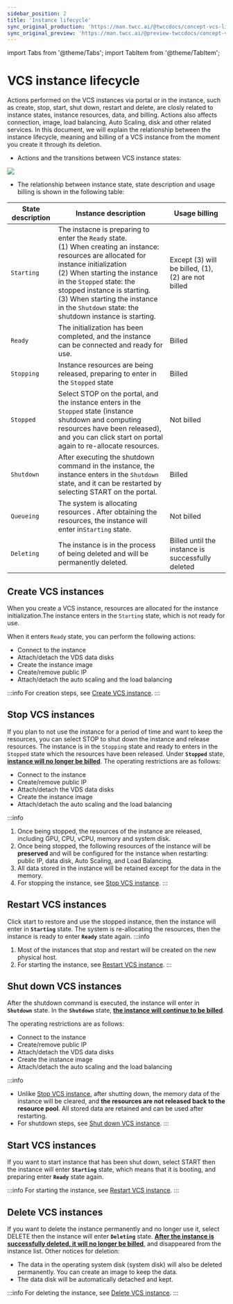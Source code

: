 ```yaml
---
sidebar_position: 2
title: 'Instance lifecycle'
sync_original_production: 'https://man.twcc.ai/@twccdocs/concept-vcs-lifecycle-en' 
sync_original_preview: 'https://man.twcc.ai/@preview-twccdocs/concept-vcs-lifecycle-en' 
---
```


import Tabs from '@theme/Tabs';
import TabItem from '@theme/TabItem';

# VCS instance lifecycle

Actions performed on the VCS instances via portal or in the instance, such as create, stop, start, shut down, restart and delete, are closly related to instance states, instance resources, data, and billing. Actions also affects connection, image, load balancing, Auto Scaling, disk and other related services. In this document, we will explain the relationship between the instance lifecycle, meaning and billing of a VCS instance from the moment you create it through its deletion.



- Actions and the transitions between VCS instance states:

![](https://cos.twcc.ai/SYS-MANUAL/uploads/upload_0ddbf0fb265fdc81e6d0ba2e28bb4f75.png)





- The relationship between instance state, state description and usage billing is shown in the following table:

| State description | Instance description |Usage billing | 
| -------- | -------- | -------- |
| `Starting`     |The instacne is preparing to enter the `Ready` state.<br/> (1) When creating an instance: resources are allocated for instance initialization<br/> (2) When starting the instance in the `Stopped` state: the stopped instance is starting. <br/> (3) When starting the instance in the `Shutdown` state: the shutdown instance is starting.| Except (3) will be billed, (1), (2) are not billed     | 
| `Ready`     | The initialization has been completed, and the instance can be connected and ready for use.|Billed     | 
| `Stopping`   |Instance resources are being released, preparing to enter in the  `Stopped` state | Billed    | 
| `Stopped`    |Select STOP on the portal, and the instance enters in the `Stopped` state (instance shutdown and computing resources have been released), and you can click start on portal again to re-allocate resources. | Not billed|
| `Shutdown`    |After executing the shutdown command in the instance, the instance enters in the `Shutdown` state, and it can be restarted by selecting START on the portal. | Billed| 
| `Queueing`     | The system is allocating resources . After obtaining the resources, the instance will enter in`Starting` state.|Not billed    | 
| `Deleting`     | The instance is in the process of being deleted and will be permanently deleted.|Billed until the instance is successfully deleted     | 

## Create VCS instances
When you create a VCS instance, resources are allocated for the instance initialization.The instance enters in the `Starting` state, which is not ready for use.

When it enters `Ready` state, you can perform the following actions:


- <i class="fa fa-check" aria-hidden="true"></i> Connect to the instance
- <i class="fa fa-check" aria-hidden="true"></i> Attach/detach the VDS data disks
- <i class="fa fa-check" aria-hidden="true"></i> Create the instance image
- <i class="fa fa-check" aria-hidden="true"></i> Create/remove public IP
- <i class="fa fa-check" aria-hidden="true"></i> Attach/detach the auto scaling and the load balancing

:::info
For creation steps, see [<ins> Create VCS instance</ins>](https://man.twcc.ai/@twccdocs/guide-vcs-create-en).
:::

## Stop VCS instances
If you plan to not use the instance for a period of time and want to keep the resources, you can select STOP to shut down the instance and release resources. The instance is in the `Stopping` state and ready to enters in the `Stopped` state which the resources have been released. Under **`Stopped`** state, <ins>**instance will no longer be billed**</ins>. The operating restrictions are as follows:


- <i class="fa fa-times" aria-hidden="true"></i> Connect to the instance
- <i class="fa fa-times" aria-hidden="true"></i> Create/remove public IP
- <i class="fa fa-times" aria-hidden="true"></i> Attach/detach the VDS data disks
- <i class="fa fa-times" aria-hidden="true"></i> Create the instance image
- <i class="fa fa-times" aria-hidden="true"></i> Attach/detach the auto scaling and the load balancing

:::info
1. Once being stopped, the resources of the instance are released, including GPU, CPU, vCPU, memory and system disk.
2. Once being stopped, the following resources of the instance will be **preserved** and will be configured for the instance when restarting: public IP, data disk, Auto Scaling, and Load Balancing.
3. All data stored in the instance will be retained except for the data in the memory.
4. For stopping the instance, see [<ins>Stop VCS instance</ins>](https://man.twcc.ai/@twccdocs/vcs-guide-manage-instance-en#%E5%81%9C%E6%AD%A2%E5%80%8B%E9%AB%94).
:::

## Restart VCS instances

Click start to restore and use the stopped instance, then the instance will enter in **`Starting`** state. The system is re-allocating the resources, then the instance is ready to enter **`Ready`** state again.
:::info
1. Most of the instances that stop and restart will be created on the new physical host.
2. For starting the instance, see [<ins>Restart VCS instance</ins>](https://man.twcc.ai/@twccdocs/vcs-guide-manage-instance-en#%E9%87%8D%E5%95%9F%E5%80%8B%E9%AB%94).
:::


## Shut down VCS instances

After the shutdown command is executed, the instance will enter in **`Shutdown`** state. In the **`Shutdown`** state, <ins>**the instance will continue to be billed**</ins>.

The operating restrictions are as follows:

- <i class="fa fa-times" aria-hidden="true"></i> Connect to the instance
- <i class="fa fa-times" aria-hidden="true"></i> Create/remove public IP
- <i class="fa fa-check" aria-hidden="true"></i> Attach/detach the VDS data disks
- <i class="fa fa-check" aria-hidden="true"></i> Create the instance image
- <i class="fa fa-times" aria-hidden="true"></i> Attach/detach the auto scaling and the load balancing

:::info
- Unlike [<ins>Stop VCS instance</ins>](#Stop-VCS-instance), after shutting down, the memory data of the instance will be cleared, and **the resources are not released back to the resource pool**. All stored data are retained and can be used after restarting.
- For shutdown steps, see [<ins>Shut down VCS instance</ins>](https://man.twcc.ai/@twccdocs/vcs-guide-manage-instance-en#%E5%88%AA%E9%99%A4%E5%80%8B%E9%AB%94).
:::

## Start VCS instances

If you want to start instance that has been shut down, select START then the instance will enter **`Starting`** state, which means that it is booting, and preparing enter **`Ready`** state again.


:::info
For starting the instance, see [<ins>Restart VCS instance</ins>](https://man.twcc.ai/@twccdocs/concept-vcs-lifecycle-en#%E5%80%8B%E9%AB%94%E9%87%8D%E9%96%8B%E6%A9%9F).
:::

## Delete VCS instances

If you want to delete the instance permanently and no longer use it, select DELETE then the instance will enter **`Deleting`** state. <ins>**After the instance is successfully deleted, it will no longer be billed**</ins>, and disappeared from the instance list. Other notices for deletion:

- The data in the operating system disk (system disk) will also be deleted permanently. You can create an image to keep the data.
- The data disk will be automatically detached and kept.

:::info
For deleting the instance, see [<ins>Delete VCS instance</ins>](https://man.twcc.ai/@twccdocs/vcs-guide-manage-instance-en#%E5%88%AA%E9%99%A4%E5%80%8B%E9%AB%94).
:::